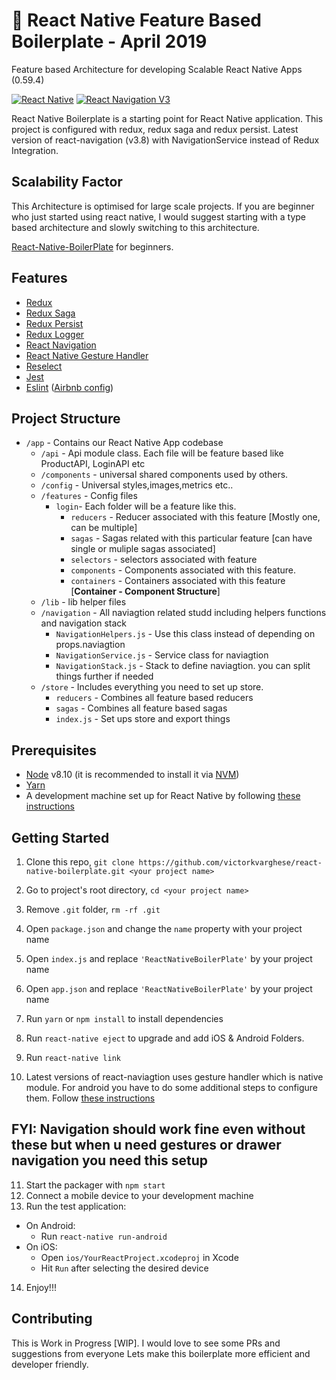 🚀 React Native Feature Based Boilerplate - April 2019
==========================================================

Feature based Architecture for developing Scalable React Native Apps (0.59.4)


[![React Native](https://img.shields.io/badge/React%20Native-v0.59.4-blue.svg)](https://facebook.github.io/react-native/)
[![React Navigation V3](https://img.shields.io/badge/React%20Navigation-v3.8-blue.svg)](https://reactnavigation.org/)


React Native Boilerplate is a starting point for React Native application. This project is configured with redux, redux saga 
and redux persist. Latest version of react-navigation (v3.8) with NavigationService instead of Redux Integration.


## Scalability Factor

This Architecture is optimised for large scale projects. If you are beginner who just started using react native, I would 
suggest starting with a type based architecture and slowly switching to this architecture. 

[React-Native-BoilerPlate](https://github.com/victorkvarghese/react-native-boilerplate) for beginners.



## Features

* [Redux](http://redux.js.org/)
* [Redux Saga](https://redux-saga.js.org/)
* [Redux Persist](https://github.com/rt2zz/redux-persist/)
* [Redux Logger](https://github.com/LogRocket/redux-logger/)
* [React Navigation](https://reactnavigation.org/)
* [React Native Gesture Handler](https://github.com/kmagiera/react-native-gesture-handler) 
* [Reselect](https://github.com/reduxjs/reselect)
* [Jest](https://facebook.github.io/jest/)
* [Eslint](http://eslint.org/) ([Airbnb config](https://github.com/airbnb/javascript/tree/master/packages/eslint-config-airbnb))

## Project Structure

- `/app` - Contains our React Native App codebase
  - `/api` - Api module class. Each file will be feature based like ProductAPI, LoginAPI etc
  - `/components` - universal shared components used by others.
  - `/config` - Universal styles,images,metrics etc..
  - `/features` - Config files
    - `login`- Each folder will be a feature like this.
      - `reducers` - Reducer associated with this feature [Mostly one, can be multiple]
      - `sagas` - Sagas related with this particular feature [can have single or muliple sagas associated]
      - `selectors` - selectors associated with feature
      - `components` - Components associated with this feature.
      - `containers` - Containers associated with this feature [**Container - Component Structure**]
  - `/lib` - lib helper files
  - `/navigation` - All naviagtion related studd including helpers functions and navigation stack
    - `NavigationHelpers.js` -  Use this class instead of depending on props.naviagtion
    - `NavigationService.js` - Service class for naviagtion
    - `NavigationStack.js` - Stack to define naviagtion. you can split things further if needed
  - `/store` - Includes everything you need to set up store. 
    - `reducers` - Combines all feature based reducers
    - `sagas` - Combines all feature based sagas
    - `index.js` - Set ups store and export things
 



## Prerequisites

* [Node](https://nodejs.org) v8.10 (it is recommended to install it via [NVM](https://github.com/creationix/nvm))
* [Yarn](https://yarnpkg.com/)
* A development machine set up for React Native by following [these instructions](https://facebook.github.io/react-native/docs/getting-started.html)

## Getting Started

1. Clone this repo, `git clone https://github.com/victorkvarghese/react-native-boilerplate.git <your project name>`
2. Go to project's root directory, `cd <your project name>`
3. Remove `.git` folder,  `rm -rf .git`
4. Open `package.json` and change the `name` property with your project name
5. Open `index.js` and replace `'ReactNativeBoilerPlate'` by your project name
6. Open `app.json` and replace `'ReactNativeBoilerPlate'` by your project name 

7. Run `yarn` or `npm install` to install dependencies

8. Run `react-native eject` to upgrade and add iOS & Android Folders.
  
9. Run `react-native link`

10. Latest versions of react-naviagtion uses gesture handler which is native module. For android you have to do some additional steps to configure them. Follow [these instructions](https://reactnavigation.org/docs/en/getting-started.html)
## FYI: Navigation should work fine even without these but when u need gestures or drawer navigation you need this setup


11. Start the packager with `npm start`
12. Connect a mobile device to your development machine
13. Run the test application:
  * On Android:
    * Run `react-native run-android`
  * On iOS:
    * Open `ios/YourReactProject.xcodeproj` in Xcode
    * Hit `Run` after selecting the desired device
14. Enjoy!!!


## Contributing

This is Work in Progress [WIP]. I would love to see some PRs and suggestions from everyone Lets make this boilerplate more 
efficient and developer friendly.
